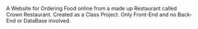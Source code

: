 A Website for Ordering Food online from a made up Restaurant called Crown Restaurant.
Created as a Class Project.
Only Front-End and no Back-End or DataBase involved.
